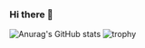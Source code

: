 ### Hi there 👋


![Anurag's GitHub stats](https://github-readme-stats.vercel.app/api?username=sjm1992st&include_all_commits=true&&show_icons=true)
![trophy](https://github-profile-trophy.vercel.app/?username=sjm1992st)
<br/>
